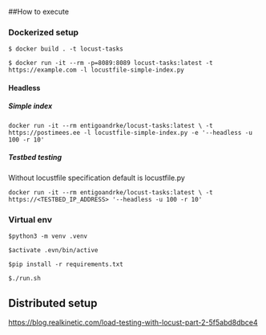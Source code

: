 ##How to execute

### Dockerized setup
`$ docker build . -t locust-tasks`

`$ docker run -it --rm -p=8089:8089 locust-tasks:latest -t https://example.com -l locustfile-simple-index.py`

#### Headless 

##### Simple index

`docker run -it --rm entigoandrke/locust-tasks:latest \
  -t https://postimees.ee -l locustfile-simple-index.py -e '--headless -u 100 -r 10'`


##### Testbed testing
Without locustfile specification default is locustfile.py

`docker run -it --rm entigoandrke/locust-tasks:latest \
  -t https://<TESTBED_IP_ADDRESS> '--headless -u 100 -r 10'`


### Virtual env

`$python3 -m venv .venv`

`$activate .evn/bin/active`

`$pip install -r requirements.txt`

`$./run.sh`

## Distributed setup

https://blog.realkinetic.com/load-testing-with-locust-part-2-5f5abd8dbce4